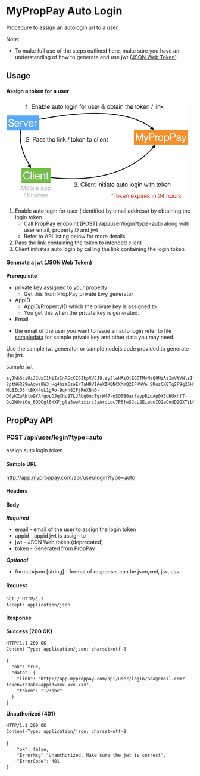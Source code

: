 # MyPropPay Auto Login

Procedure to assign an autologin url to a user

Note:
* To make full use of the steps outlined here, make sure you have an understanding of how to generate and use jwt ([JSON Web Token](https://jwt.io/))

## Usage

#### Assign a token for a user

![proppay-autologin](proppay-autologin.png)

1. Enable auto login for user (identified by email address) by obtaining the login token. 
    * Call PropPay endpoint [POST] /api/user/login?type=auto along with user email, propertyID and jwt
    * Refer to API listing below for more details
2. Pass the link containing the token to intended client
3. Client initiates auto login by calling the link containing the login token 


#### Generate a jwt (JSON Web Token)

__Prerequisite__

* private key assigned to your property
  - Get this from PropPay private kwy generator
* AppID
  -  AppID/PropertyID which the private key is assigned to
  -  You get this when the private key is generated.
*  Email
  -  the email of the user you want to issue an auto login
refer to file [sampledata](/sampledata) for sample private key and other data you may need.

Use the sample jwt generator or sample nodejs code provided to generate the jwt.
  
sample jwt
```
eyJhbGciOiJSUzI1NiIsInR5cCI6IkpXVCJ9.eyJleHAiOjE0OTMyNzQ0NzAsImVtYWlsIjoicGhzMDgzNjZAcmNhc2QuY29tIiwiYXBwaWQiOiIxOWEwM2UzZC00OTAyLTRjZWYtYmZmZS0zYmI2MWY2ZGYxM2UifQ.cAPrTWVScCSJfwL28-2ptW6R29wAgwz8W3_Hg4hza6saErTaH9VIAeXIKQNCXhmQ2IFKWVe_SRuzCXETq2P9g25HmMsR79OFDp-MLBZcO5rtBX44uL1gRo-9qHn8IFjReXNn0-O6yKZuRNto9YAfgopDJqXhu9TLJAUq0ocTgrW47-oSOTB0arfVypRLdAp0X3uHUxhfT-GoQW0viOu_6ODCgl6HXFjgla3ww4zxircJaArdLqc7P6fwSJqL2EieqoIO2eCodD2QXTsbRbwh9sWQU0JnZuI1mdRTpj726IBnyrQcTIVMlwqlPxZ0wrBBrCMs8xPfilvWXxYC9ErWug
```


## PropPay API 

### __POST /api/user/login?type=auto__

assign auto login token

#### Sample URL
http://app.myproppay.com/api/user/login?type=auto

#### Headers

#### Body
__*Required*__

* email - email of the user to assign the login token
* appid - appid jwt is assign to
* jwt - JSON Web token (deprecated)
* token - Generated from PropPay

__*Optional*__

* format=json [string] - format of response, can be json,xml, jsv, csv

#### Request

```http
GET / HTTP/1.1
Accept: application/json
```

#### Response

__Success (200 OK)__
```http
HTTP/1.1 200 OK
Content-Type: application/json; charset=utf-8

{
  "ok": true,
  "data": {
    "link": "http://app.myproppay.com/api/user/login/aaa@email.com?token=123abc&appid=xxx-xxx-xxx",
    "token": "123abc"
  }
}
```

__Unauthorized (401)__
```http
HTTP/1.1 200 OK
Content-Type: application/json; charset=utf-8

{
    "ok": false,
    "ErrorMsg":"Unauthorized. Make sure the jwt is correct",
    "ErrorCode": 401
}
```

